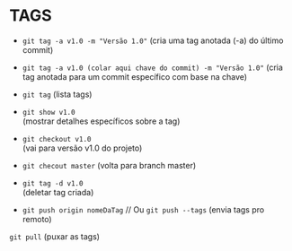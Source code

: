# TAGS #

* `git tag -a v1.0 -m "Versão 1.0"`
(cria uma tag anotada (-a) do último commit)

* `git tag -a v1.0 (colar aqui chave do commit) -m "Versão 1.0"` 
(cria tag anotada para um commit específico com base na chave)

* `git tag` 
(lista tags)

* `git show v1.0`  
(mostrar detalhes específicos sobre a tag)

* `git checkout v1.0`  
(vai para versão v1.0 do projeto)

* `git checout master` 
(volta para branch master)

* `git tag -d v1.0`  
(deletar tag criada)

* `git push origin nomeDaTag`
// Ou
`git push --tags`
(envia tags pro remoto) 

`git pull`
(puxar as tags)
